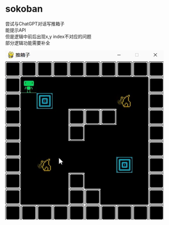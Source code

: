 # sokoban

尝试与ChatGPT对话写推箱子  
能提示API  
但是逻辑中前后出现x,y index不对应的问题  
部分逻辑功能需要补全  

![](https://github.com/Louis24/sokoban/blob/main/Img.jpg)
